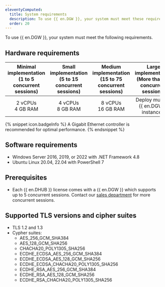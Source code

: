 ```yaml
---
eleventyComputed:
  title: System requirements
  description: To use {{ en.DGW }}, your system must meet these requirements.
  order: 20
---
```

To use {{ en.DGW }}, your system must meet the following requirements.

## Hardware requirements

| Minimal implementation<br>(1 to 5 concurrent sessions) | Small implementation<br>(5 to 15 concurrent sessions) | Medium implementation<br>(15 to 75 concurrent sessions) | Large implementation<br>(More than 75 concurrent sessions) |
| :---: | :---: | :---: | :---: |
| 2 vCPUs<br>4 GB RAM | 4 vCPUs<br>8 GB RAM | 8 vCPUs<br>16 GB RAM | Deploy multiple {{ en.DGW }} instances. |

{% snippet icon.badgeInfo %}
A Gigabit Ethernet controller is recommended for optimal performance.
{% endsnippet %}

## Software requirements

* Windows Server 2016, 2019, or 2022 with .NET Framework 4.8
* Ubuntu Linux 20.04, 22.04 with PowerShell 7

## Prerequisites

* Each {{ en.DHUB }} license comes with a {{ en.DGW }} which supports up to 5 concurrent sessions. Contact our [sales department](mailto:sales@devolutions.net) for more concurrent sessions.

## Supported TLS versions and cipher suites

* TLS 1.2 and 1.3
* Cypher suites:
    * AES_256_GCM_SHA384
    * AES_128_GCM_SHA256
    * CHACHA20_POLY1305_SHA256
    * ECDHE_ECDSA_AES_256_GCM_SHA384
    * ECDHE_ECDSA_AES_128_GCM_SHA256
    * ECDHE_ECDSA_CHACHA20_POLY1305_SHA256
    * ECDHE_RSA_AES_256_GCM_SHA384
    * ECDHE_RSA_AES_128_GCM_SHA256
    * ECDHE_RSA_CHACHA20_POLY1305_SHA256